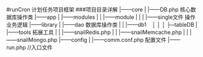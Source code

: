 #runCron
计划任务项目框架
###项目目录详解
		|——core
		|  |——DB.php 核心数据库操作类
		|——app
	  	|  |——modules
	    |  |  |——module
	    |  |  |  |——single文件 操作业务逻辑
		|——library
	  	|  |——dao 数据库操作类
	    |  |  |——db1
	    │  │  │  ├─tableDB
	  	|  |——tools 拓展工具
	    |  |  |——snailRedis.php
	    |  |  |——snailMemcache.php
	    |  |  |——snailMongo.php
		|——config
	  	|  |——comm.conf.php 配置文件
		|——run.php //入口文件
